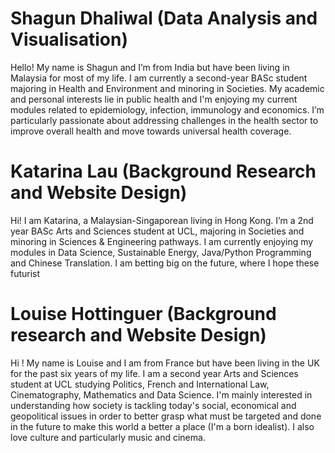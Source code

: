 

# Shagun Dhaliwal (Data Analysis and Visualisation)
Hello! My name is Shagun and I’m from India but have been living in Malaysia for most of my life. I am currently a second-year BASc student majoring in Health and Environment and minoring in Societies. My academic and personal interests lie in public health and I'm enjoying my current modules related to epidemiology, infection, immunology and economics. I’m particularly passionate about addressing challenges in the health sector to improve overall health and move towards universal health coverage.

# Katarina Lau  (Background Research and Website Design)
Hi! I am Katarina, a Malaysian-Singaporean living in Hong Kong. I’m a 2nd year BASc Arts and Sciences student at UCL, majoring in Societies and minoring in Sciences & Engineering pathways. I am currently enjoying my modules in Data Science, Sustainable Energy, Java/Python Programming and Chinese Translation. I am betting big on the future, where I hope these futurist
     
# Louise Hottinguer (Background research and Website Design)
Hi ! My name is Louise and I am from France but have been living in the UK for the past six years of my life. I am a second year Arts and Sciences student at UCL studying Politics, French and International Law, Cinematography, Mathematics and Data Science. I'm mainly interested in understanding how society is tackling today's social, economical and geopolitical issues in order to better grasp what must be targeted and done in the future to make this world a better a place (I'm a born idealist). I also love culture and particularly music and cinema. 



